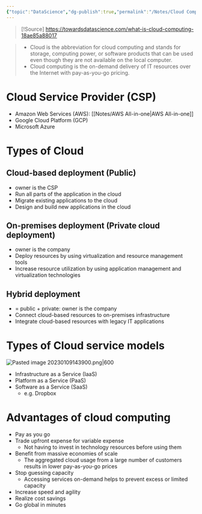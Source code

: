 ```yaml
---
{"topic":"DataScience","dg-publish":true,"permalink":"/Notes/Cloud Computing Intro/","dgPassFrontmatter":true,"noteIcon":""}
---
```


>[!Source]
>https://towardsdatascience.com/what-is-cloud-computing-18ae85a88017

> - Cloud is the abbreviation for cloud computing and stands for storage, computing power, or software products that can be used even though they are not available on the local computer.
> - Cloud computing is the on-demand delivery of IT resources over the Internet with pay-as-you-go pricing.

# Cloud Service Provider (CSP)
- Amazon Web Services (AWS): [[Notes/AWS All-in-one\|AWS All-in-one]]
- Google Cloud Platform (GCP)
- Microsoft Azure

# Types of Cloud  
## Cloud-based deployment (Public)
- owner is the CSP
- Run all parts of the application in the cloud
- Migrate existing applications to the cloud
- Design and build new applications in the cloud
## On-premises deployment (Private cloud deployment)
- owner is the company
- Deploy resources by using virtualization and resource management tools
- Increase resource utilization by using application management and virtualization technologies
## Hybrid deployment
- = public + private: owner is the company
- Connect cloud-based resources to on-premises infrastructure
- Integrate cloud-based resources with legacy IT applications


# Types of Cloud service models
![Pasted image 20230109143900.png|600](/img/user/_assets/images/Pasted%20image%2020230109143900.png)
- Infrastructure as a Service (IaaS)
- Platform as a Service (PaaS)
- Software as a Service (SaaS)
	- e.g. Dropbox

# Advantages of cloud computing
- Pay as you go
- Trade upfront expense for variable expense
	- Not having to invest in technology resources before using them 
- Benefit from massive economies of scale
	- The aggregated cloud usage from a large number of customers results in lower pay-as-you-go prices
- Stop guessing capacity
	- Accessing services on-demand helps to prevent excess or limited capacity
- Increase speed and agility
- Realize cost savings
- Go global in minutes

